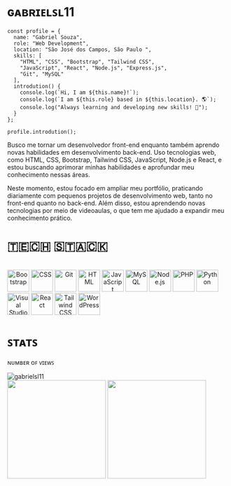 <h1> ɢᴀʙʀɪᴇʟꜱʟ11</h1>

<!--
<img width="100%" src="https://raw.githubusercontent.com/gabrielsl11/gabrielsl11/main/assets/gif/typing1.gif" />
-->

```assembly
const profile = {
  name: "Gabriel Souza",
  role: "Web Development",
  location: "São José dos Campos, São Paulo ",
  skills: [
    "HTML", "CSS", "Bootstrap", "Tailwind CSS",
    "JavaScript", "React", "Node.js", "Express.js",
    "Git", "MySQL"
  ],
  introdution() {
    console.log(`Hi, I am ${this.name}!`);
    console.log(`I am ${this.role} based in ${this.location}. 🌎`);
    console.log("Always learning and developing new skills! 🔭");
  }
};

profile.introdution();
```

<p>Busco me tornar um desenvolvedor front-end enquanto também aprendo novas habilidades em desenvolvimento back-end. Uso tecnologias web, como HTML, CSS, Bootstrap, Tailwind CSS, JavaScript, Node.js e React, e estou buscando aprimorar minhas habilidades e aprofundar meu conhecimento nessas áreas.</p>

<p>Neste momento, estou focado em ampliar meu portfólio, praticando diariamente com pequenos projetos de desenvolvimento web, tanto no front-end quanto no back-end. Além disso, estou aprendendo novas tecnologias por meio de videoaulas, o que tem me ajudado a expandir meu conhecimento prático.</p>

<h1>​​🇹​​🇪​​🇨​​🇭​ ​🇸​​🇹​​🇦​​🇨​​🇰​​</h1>

<br />

<div>
  <span align="center"><img height="50" src="https://cdn.jsdelivr.net/gh/devicons/devicon@latest/icons/bootstrap/bootstrap-original.svg" title="Bootstrap"></span>
  <span align="center"><img height="50" src="https://cdn.jsdelivr.net/gh/devicons/devicon@latest/icons/css3/css3-original.svg" title="CSS"></span>
  <span align="center"><img height="50" src="https://cdn.jsdelivr.net/gh/devicons/devicon@latest/icons/git/git-original.svg" title="Git"></span>
  <span align="center"><img height="50" src="https://cdn.jsdelivr.net/gh/devicons/devicon@latest/icons/html5/html5-original.svg" title="HTML"></span>
  <span align="center"><img height="50" src="https://cdn.jsdelivr.net/gh/devicons/devicon@latest/icons/javascript/javascript-original.svg" title="JavaScript"></span>
  <span align="center"><img height="50" src="https://cdn.jsdelivr.net/gh/devicons/devicon@latest/icons/mysql/mysql-original.svg" title="MySQL"></span>
  <span align="center"><img height="50" src="https://cdn.jsdelivr.net/gh/devicons/devicon@latest/icons/nodejs/nodejs-original.svg" title="Node.js"></span>
  <span align="center"><img height="50" src="https://cdn.jsdelivr.net/gh/devicons/devicon@latest/icons/php/php-original.svg" title="PHP"></span>
  <span align="center"><img height="50" src="https://cdn.jsdelivr.net/gh/devicons/devicon@latest/icons/python/python-original.svg" title="Python"></span>
  <span align="center"><img height="50" src="https://cdn.jsdelivr.net/gh/devicons/devicon@latest/icons/vscode/vscode-original.svg"  title="Visual Studio Code"></span>
  <span align="center"><img height="50" src="https://cdn.jsdelivr.net/gh/devicons/devicon@latest/icons/react/react-original.svg" title="React"></span>
  <span align="center"><img height="50" src="https://cdn.jsdelivr.net/gh/devicons/devicon@latest/icons/tailwindcss/tailwindcss-original.svg" title="Tailwind CSS"></span>
  <span align="center"><img height="50" src="https://cdn.jsdelivr.net/gh/devicons/devicon@latest/icons/wordpress/wordpress-original.svg" title="WordPress"></span>
</div>

<!--
<div>

  <span align="center"><img height="36" src="https://cdn.jsdelivr.net/gh/devicons/devicon@latest/icons/nextjs/nextjs-original.svg" title="Next"></span>
  <span align="center"><img height="36" src="https://cdn.jsdelivr.net/gh/devicons/devicon@latest/icons/typescript/typescript-original.svg" title="Typescript"></span>
</div>
-->

<h1>ꜱᴛᴀᴛꜱ</h1>

<p>ɴᴜᴍʙᴇʀ ᴏꜰ ᴠɪᴇᴡꜱ</p>
<img src="https://profile-counter.glitch.me/gabrielsl11/count.svg" alt="gabrielsl11"/>
  
</div>

<div>

  <span>
    <img height="225" src="https://github-readme-stats.vercel.app/api/top-langs/?username=gabrielsl11&theme=midnight-purple&line_height=1&hide_langs_below=40" />
  </span>

  <span>
   <img height="225" src="https://github-readme-stats.vercel.app/api?username=gabrielsl11&show_icons=true&theme=midnight-purple&line_height40"/>
  </span>
  
</div>

<!--

REFERENCES

https://www.alt-codes.net/
https://devicon.dev/
https://dev.to/envoy_/150-badges-for-github-pnk
https://github.com/anuraghazra/github-readme-stats
https://letrasff.com/
https://shields.io/badges
https://shields.io/docs/logos
https://www.vectorlogo.zone/

https://profile-counter.glitch.me/{username}/count.svg

-->

<!-- @import "[TOC]" {cmd="toc" depthFrom=1 depthTo=6 orderedList=false} -->

<!-- @import "[TOC]" {cmd="toc" depthFrom=1 depthTo=6 orderedList=false} -->
